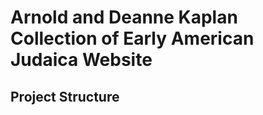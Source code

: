 # Arnold and Deanne Kaplan Collection of Early American Judaica Website



## Project Structure
 
 
 
